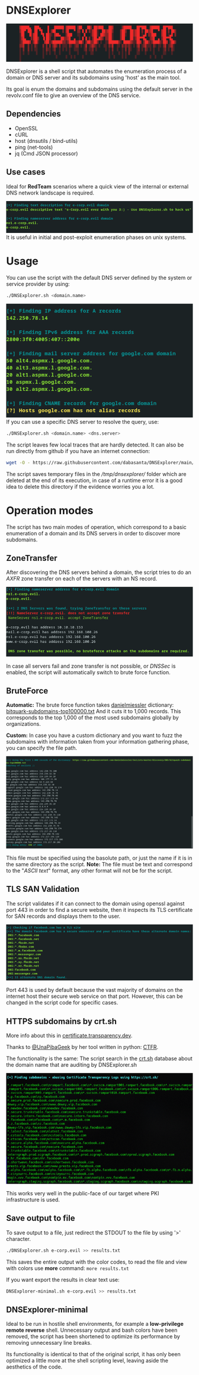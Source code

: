 # DNSExplorer

![](https://raw.githubusercontent.com/dabasanta/DNSExplorer/main/examples/banner.png)

DNSExplorer is a shell script that automates the enumeration process of a domain or DNS server and its subdomains using 'host' as the main tool.

Its goal is enum the domains and subdomains using the default server in the revolv.conf file to give an overview of the DNS service.

## Dependencies

- OpenSSL
- cURL
- host (dnsutils / bind-utils)
- ping (net-tools)
- jq (Cmd JSON processor)

## Use cases

Ideal for **RedTeam** scenarios where a quick view of the internal or external DNS network landscape is required.

![](https://raw.githubusercontent.com/dabasanta/DNSExplorer/main/examples/BasicRecon2.png)
It is useful in initial and post-exploit enumeration phases on unix systems.

# Usage
You can use the script with the default DNS server defined by the system or service provider by using:
```bash
./DNSExplorer.sh <domain.name>
```
![](https://raw.githubusercontent.com/dabasanta/DNSExplorer/main/examples/basicRecon.png)
If you can use a specific DNS server to resolve the query, use:
```bash
./DNSExplorer.sh <domain.name> <dns.server>
```



The script leaves few local traces that are hardly detected. It can also be run directly from github if you have an internet connection:

```bash
wget -O - https://raw.githubusercontent.com/dabasanta/DNSExplorer/main/DNSExplorer.sh | bash
```

The script saves temporary files in the */tmp/dnsexplorer/* folder which are deleted at the end of its execution, in case of a runtime error it is a good idea to delete this directory if the evidence worries you a lot.

# Operation modes

The script has two main modes of operation, which correspond to a basic enumeration of a domain and its DNS servers in order to discover more subdomains.

## ZoneTransfer

After discovering the DNS servers behind a domain, the script tries to do an *AXFR* zone transfer on each of the servers with an NS record.

![](https://raw.githubusercontent.com/dabasanta/DNSExplorer/main/examples/ZoneTransfer.png)

In case all servers fail and zone transfer is not possible, or *DNSSec* is enabled, the script will automatically switch to brute force function.

## BruteForce

**Automatic:** The brute force function takes [danielmiessler](https://github.com/danielmiessler/) dictionary: [bitquark-subdomains-top100000.txt](https://raw.githubusercontent.com/danielmiessler/SecLists/master/Discovery/DNS/bitquark-subdomains-top100000.txt) And it cuts it to 1,000 records.
This corresponds to the top 1,000 of the most used subdomains globally by organizations.

**Custom:** In case you have a custom dictionary and you want to fuzz the subdomains with information taken from your information gathering phase, you can specify the file path.

![](https://raw.githubusercontent.com/dabasanta/DNSExplorer/main/examples/subdomain-bruteforce.png)

This file must be specified using the basolute path, or just the name if it is in the same directory as the script.
**Note:** The file must be text and correspond to the "*ASCII text*" format, any other format will not be for the script.

## TLS SAN Validation

The script validates if it can connect to the domain using openssl against port 443 in order to find a secure website, then it inspects its TLS certificate for SAN records and displays them to the user.

![](https://raw.githubusercontent.com/dabasanta/DNSExplorer/main/examples/TLS-SAN-Validation.png)

Port 443 is used by default because the vast majority of domains on the internet host their secure web service on that port. However, this can be changed in the script code for specific cases.

## HTTPS subdomains by crt.sh
More info about this in [certificate.transparency.dev](https://certificate.transparency.dev/).

Thanks to [@UnaPibaGeek](https://github.com/UnaPibaGeek) by her tool written in python: [CTFR](https://github.com/UnaPibaGeek/ctfr).

The functionality is the same: The script search in the [crt.sh](https://crt.sh/) database about the domain name that are auditing by DNSExplorer.sh

![](https://github.com/dabasanta/DNSExplorer/blob/main/examples/crt.sh.png?raw=true)

This works very well in the public-face of our target where PKI infrastructure is used.

## Save output to file
To save output to a file, just redirect the STDOUT to the file by using '>' character.
```bash
./DNSExplorer.sh e-corp.evil >> results.txt
```
This saves the entire output with the color codes, to read the file and view with colors use __more__ command: ```more results.txt```

If you want export the results in clear text use:
```bash
DNSExplorer-minimal.sh e-corp.evil >> results.txt
``` 

## DNSExplorer-minimal

Ideal to be run in hostile shell environments, for example a **low-privilege remote reverse** shell. Unnecessary output and bash colors have been removed, the script has been shortened to optimize its performance by removing unnecessary line breaks.

Its functionality is identical to that of the original script, it has only been optimized a little more at the shell scripting level, leaving aside the aesthetics of the code.
